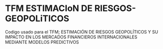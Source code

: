 # TFM ESTIMACIoN DE RIESGOS-GEOPOLiTICOS
Codigo usado para el TFM; ESTIMACIÓN DE RIESGOS GEOPOLÍTICOS Y SU IMPACTO EN LOS MERCADOS FINANCIEROS INTERNACIONALES MEDIANTE MODELOS PREDICTIVOS
